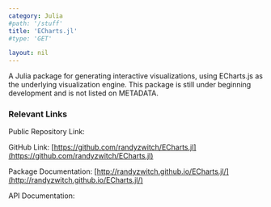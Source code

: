 ```yaml
---
category: Julia
#path: '/stuff'
title: 'ECharts.jl'
#type: 'GET'

layout: nil
---
```

A Julia package for generating interactive visualizations, using ECharts.js as the underlying visualization engine. This package is still under beginning development and is not listed on METADATA.

### Relevant Links

Public Repository Link:

GitHub Link: [https://github.com/randyzwitch/ECharts.jl](https://github.com/randyzwitch/ECharts.jl)

Package Documentation: [http://randyzwitch.github.io/ECharts.jl/](http://randyzwitch.github.io/ECharts.jl/)

API Documentation:
